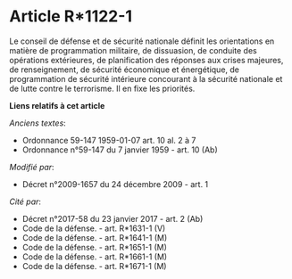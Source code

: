 # Article R*1122-1

Le conseil de défense et de sécurité nationale définit les orientations en matière de programmation militaire, de dissuasion,
de conduite des opérations extérieures, de planification des réponses aux crises majeures, de renseignement, de sécurité
économique et énergétique, de programmation de sécurité intérieure concourant à la sécurité nationale et de lutte contre le
terrorisme. Il en fixe les priorités.

**Liens relatifs à cet article**

_Anciens textes_:

  - Ordonnance 59-147 1959-01-07 art. 10 al. 2 à 7
  - Ordonnance n°59-147 du 7 janvier 1959 - art. 10 (Ab)

_Modifié par_:

  - Décret n°2009-1657 du 24 décembre 2009 - art. 1

_Cité par_:

  - Décret n°2017-58 du 23 janvier 2017 - art. 2 (Ab)
  - Code de la défense. - art. R*1631-1 (V)
  - Code de la défense. - art. R*1641-1 (M)
  - Code de la défense. - art. R*1651-1 (M)
  - Code de la défense. - art. R*1661-1 (M)
  - Code de la défense. - art. R*1671-1 (M)
